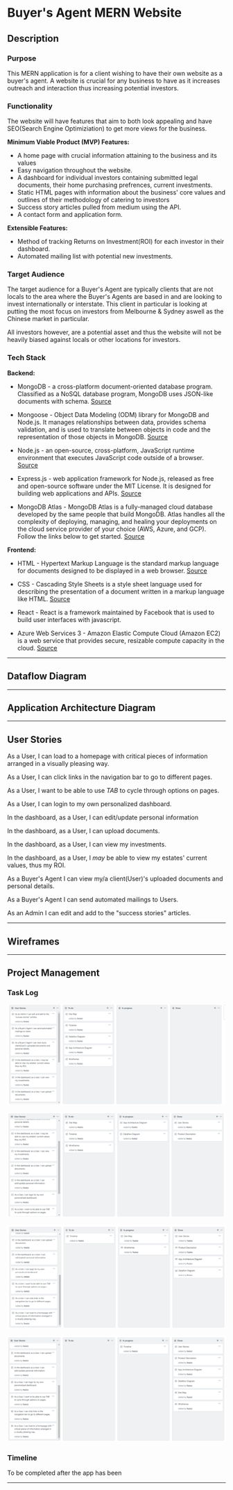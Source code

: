 # Buyer's Agent MERN Website

## Description

### Purpose

This MERN application is for a client wishing to have their own website as a buyer's agent. A website is crucial for any business to have as it increases outreach and interaction thus increasing potential investors.

### Functionality

The website will have features that aim to both look appealing and have SEO(Search Engine Optimiziation) to get more views for the business.


**Minimum Viable Product (MVP) Features:**
* A home page with crucial information attaining to the business and its values
* Easy navigation throughout the website.
* A dashboard for individual investors containing submitted legal documents, their home purchasing prefrences, current investments.
* Static HTML pages with information about the business' core values and outlines of their methodology of catering to investors
* Success story articles pulled from medium using the API.
* A contact form and application form.

**Extensible Features:**
* Method of tracking Returns on Investment(ROI) for each investor in their dashboard.
* Automated mailing list with potential new investments.


### Target Audience

The target audience for a Buyer's Agent are typically clients that are not locals to the area where the Buyer's Agents are based in and are looking to invest internationally or interstate. This client in particular is looking at putting the most focus on investors from Melbourne & Sydney aswell as the Chinese market in particular.

All investors however, are a potential asset and thus the website will not be heavily biased against locals or other locations for investors.

### Tech Stack

**Backend:**
* MongoDB - a cross-platform document-oriented database program. Classified as a NoSQL database program, MongoDB uses JSON-like documents with schema. [Source](https://en.wikipedia.org/wiki/MongoDB)

* Mongoose - Object Data Modeling (ODM) library for MongoDB and Node.js. It manages relationships between data, provides schema validation, and is used to translate between objects in code and the representation of those objects in MongoDB. [Source](https://www.freecodecamp.org/news/introduction-to-mongoose-for-mongodb-d2a7aa593c57/)

* Node.js - an open-source, cross-platform, JavaScript runtime environment that executes JavaScript code outside of a browser. [Source](https://en.wikipedia.org/wiki/Node.js)

* Express.js - web application framework for Node.js, released as free and open-source software under the MIT License. It is designed for building web applications and APIs. [Source](https://en.wikipedia.org/wiki/Express.js)

* MongoDB Atlas - MongoDB Atlas is a fully-managed cloud database developed by the same people that build MongoDB. Atlas handles all the complexity of deploying, managing, and healing your deployments on the cloud service provider of your choice (AWS, Azure, and GCP). Follow the links below to get started. [Source](https://docs.atlas.mongodb.com/)

**Frontend:**
* HTML - Hypertext Markup Language is the standard markup language for documents designed to be displayed in a web browser. [Source](https://en.wikipedia.org/wiki/HTML)

* CSS - Cascading Style Sheets is a style sheet language used for describing the presentation of a document written in a markup language like HTML. [Source](https://en.wikipedia.org/wiki/Cascading_Style_Sheets)

* React - React is a framework maintained by Facebook that is used to build user interfaces with javascript.

* Azure Web Services 3 - Amazon Elastic Compute Cloud (Amazon EC2) is a web service that provides secure, resizable compute capacity in the cloud. [Source](https://aws.amazon.com/ec2/)


----

## Dataflow Diagram

----

## Application Architecture Diagram

----

## User Stories

As a User, I can load to a homepage with critical pieces of information arranged in a visually pleasing way.

As a User, I can click links in the navigation bar to go to different pages.

As a User, I want to be able to use _TAB_ to cycle through options on pages.

As a User, I can login to my own personalized dashboard.

In the dashboard, as a User, I can edit/update personal information

In the dashboard, as a User, I can upload documents.

In the dashboard, as a User, I can view my investments.

In the dashboard, as a User, I _may_ be able to view my estates' current values, thus my ROI.

As a Buyer's Agent I can view my/a client(User)'s uploaded documents and personal details.

As a Buyer's Agent I can send automated mailings to Users.

As an Admin I can edit and add to the "success stories" articles.

----

## Wireframes

----

## Project Management


### Task Log
![Project Board State 1](Project-Board-1.png)

![Project Board State 2](Project-Board-2.png)

![Project Board State 3](Project-Board-3.png)

![Project Board State 4](Project-Board-4.png)

### Timeline

To be completed after the app has been

----
